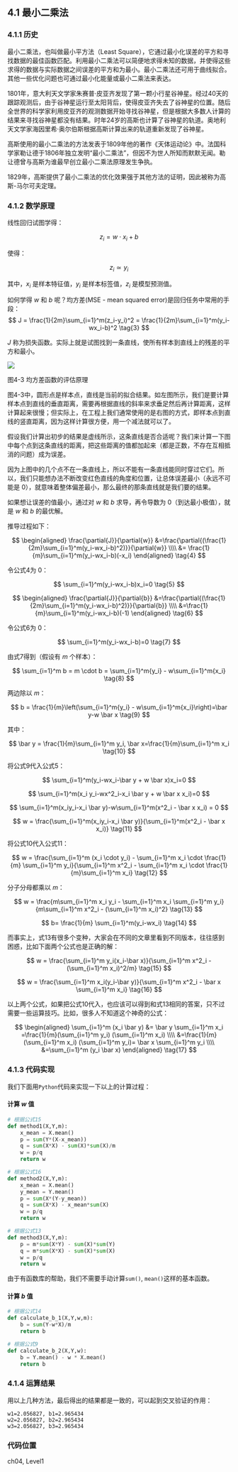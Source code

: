 <!--Copyright © Microsoft Corporation. All rights reserved.
  适用于[License](https://github.com/Microsoft/ai-edu/blob/master/LICENSE.md)版权许可-->

## 4.1 最小二乘法

### 4.1.1 历史

最小二乘法，也叫做最小平方法（Least Square），它通过最小化误差的平方和寻找数据的最佳函数匹配。利用最小二乘法可以简便地求得未知的数据，并使得这些求得的数据与实际数据之间误差的平方和为最小。最小二乘法还可用于曲线拟合。其他一些优化问题也可通过最小化能量或最小二乘法来表达。

1801年，意大利天文学家朱赛普·皮亚齐发现了第一颗小行星谷神星。经过40天的跟踪观测后，由于谷神星运行至太阳背后，使得皮亚齐失去了谷神星的位置。随后全世界的科学家利用皮亚齐的观测数据开始寻找谷神星，但是根据大多数人计算的结果来寻找谷神星都没有结果。时年24岁的高斯也计算了谷神星的轨道。奥地利天文学家海因里希·奥尔伯斯根据高斯计算出来的轨道重新发现了谷神星。

高斯使用的最小二乘法的方法发表于1809年他的著作《天体运动论》中。法国科学家勒让德于1806年独立发明“最小二乘法”，但因不为世人所知而默默无闻。勒让德曾与高斯为谁最早创立最小二乘法原理发生争执。

1829年，高斯提供了最小二乘法的优化效果强于其他方法的证明，因此被称为高斯-马尔可夫定理。

### 4.1.2 数学原理

线性回归试图学得：

$$z_i=w \cdot x_i+b \tag{1}$$

使得：

$$z_i \simeq y_i \tag{2}$$

其中，$x_i$ 是样本特征值，$y_i$ 是样本标签值，$z_i$ 是模型预测值。

如何学得 $w$ 和 $b$ 呢？均方差(MSE - mean squared error)是回归任务中常用的手段：
$$
J = \frac{1}{2m}\sum_{i=1}^m(z_i-y_i)^2 = \frac{1}{2m}\sum_{i=1}^m(y_i-wx_i-b)^2 \tag{3}
$$

$J$ 称为损失函数。实际上就是试图找到一条直线，使所有样本到直线上的残差的平方和最小。

<img src="https://aiedugithub4a2.blob.core.windows.net/a2-images/Images/4/mse.png" />

图4-3 均方差函数的评估原理

图4-3中，圆形点是样本点，直线是当前的拟合结果。如左图所示，我们是要计算样本点到直线的垂直距离，需要再根据直线的斜率来求垂足然后再计算距离，这样计算起来很慢；但实际上，在工程上我们通常使用的是右图的方式，即样本点到直线的竖直距离，因为这样计算很方便，用一个减法就可以了。

假设我们计算出初步的结果是虚线所示，这条直线是否合适呢？我们来计算一下图中每个点到这条直线的距离，把这些距离的值都加起来（都是正数，不存在互相抵消的问题）成为误差。

因为上图中的几个点不在一条直线上，所以不能有一条直线能同时穿过它们。所以，我们只能想办法不断改变红色直线的角度和位置，让总体误差最小（永远不可能是 $0$），就意味着整体偏差最小，那么最终的那条直线就是我们要的结果。

如果想让误差的值最小，通过对 $w$ 和 $b$ 求导，再令导数为 $0$（到达最小极值），就是 $w$ 和 $b$ 的最优解。

推导过程如下：

$$
\begin{aligned}
\frac{\partial{J}}{\partial{w}} &=\frac{\partial{(\frac{1}{2m}\sum_{i=1}^m(y_i-wx_i-b)^2)}}{\partial{w}} \\\\
&= \frac{1}{m}\sum_{i=1}^m(y_i-wx_i-b)(-x_i) 
\end{aligned}
\tag{4}
$$

令公式4为 $0$：

$$
\sum_{i=1}^m(y_i-wx_i-b)x_i=0 \tag{5}
$$

$$
\begin{aligned}
\frac{\partial{J}}{\partial{b}} &=\frac{\partial{(\frac{1}{2m}\sum_{i=1}^m(y_i-wx_i-b)^2)}}{\partial{b}} \\\\
&=\frac{1}{m}\sum_{i=1}^m(y_i-wx_i-b)(-1) 
\end{aligned}
\tag{6}
$$

令公式6为 $0$：

$$
\sum_{i=1}^m(y_i-wx_i-b)=0 \tag{7}
$$

由式7得到（假设有 $m$ 个样本）：

$$
\sum_{i=1}^m b = m \cdot b = \sum_{i=1}^m{y_i} - w\sum_{i=1}^m{x_i} \tag{8}
$$

两边除以 $m$：

$$
b = \frac{1}{m}\left(\sum_{i=1}^m{y_i} - w\sum_{i=1}^m{x_i}\right)=\bar y-w \bar x \tag{9}
$$

其中：

$$
\bar y = \frac{1}{m}\sum_{i=1}^m y_i, \bar x=\frac{1}{m}\sum_{i=1}^m x_i \tag{10}
$$

将公式9代入公式5：

$$
\sum_{i=1}^m(y_i-wx_i-\bar y + w \bar x)x_i=0
$$

$$
\sum_{i=1}^m(x_i y_i-wx^2_i-x_i \bar y + w \bar x x_i)=0
$$

$$
\sum_{i=1}^m(x_iy_i-x_i \bar y)-w\sum_{i=1}^m(x^2_i - \bar x x_i) = 0
$$

$$
w = \frac{\sum_{i=1}^m(x_iy_i-x_i \bar y)}{\sum_{i=1}^m(x^2_i - \bar x x_i)} \tag{11}
$$

将公式10代入公式11：

$$
w = \frac{\sum_{i=1}^m (x_i \cdot y_i) - \sum_{i=1}^m x_i \cdot \frac{1}{m} \sum_{i=1}^m y_i}{\sum_{i=1}^m x^2_i - \sum_{i=1}^m x_i \cdot \frac{1}{m}\sum_{i=1}^m x_i} \tag{12}
$$

分子分母都乘以 $m$：

$$
w = \frac{m\sum_{i=1}^m x_i y_i - \sum_{i=1}^m x_i \sum_{i=1}^m y_i}{m\sum_{i=1}^m x^2_i - (\sum_{i=1}^m x_i)^2} \tag{13}
$$

$$
b= \frac{1}{m} \sum_{i=1}^m(y_i-wx_i) \tag{14}
$$

而事实上，式13有很多个变种，大家会在不同的文章里看到不同版本，往往感到困惑，比如下面两个公式也是正确的解：

$$
w = \frac{\sum_{i=1}^m y_i(x_i-\bar x)}{\sum_{i=1}^m x^2_i - (\sum_{i=1}^m x_i)^2/m} \tag{15}
$$

$$
w = \frac{\sum_{i=1}^m x_i(y_i-\bar y)}{\sum_{i=1}^m x^2_i - \bar x \sum_{i=1}^m x_i} \tag{16}
$$

以上两个公式，如果把公式10代入，也应该可以得到和式13相同的答案，只不过需要一些运算技巧。比如，很多人不知道这个神奇的公式：

$$
\begin{aligned}
\sum_{i=1}^m (x_i \bar y) &= \bar y \sum_{i=1}^m x_i =\frac{1}{m}(\sum_{i=1}^m y_i) (\sum_{i=1}^m x_i) \\\\
&=\frac{1}{m}(\sum_{i=1}^m x_i) (\sum_{i=1}^m y_i)= \bar x \sum_{i=1}^m y_i \\\\
&=\sum_{i=1}^m (y_i \bar x) 
\end{aligned}
\tag{17}
$$

### 4.1.3 代码实现

我们下面用`Python`代码来实现一下以上的计算过程：

#### 计算 $w$ 值

```Python
# 根据公式15
def method1(X,Y,m):
    x_mean = X.mean()
    p = sum(Y*(X-x_mean))
    q = sum(X*X) - sum(X)*sum(X)/m
    w = p/q
    return w

# 根据公式16
def method2(X,Y,m):
    x_mean = X.mean()
    y_mean = Y.mean()
    p = sum(X*(Y-y_mean))
    q = sum(X*X) - x_mean*sum(X)
    w = p/q
    return w

# 根据公式13
def method3(X,Y,m):
    p = m*sum(X*Y) - sum(X)*sum(Y)
    q = m*sum(X*X) - sum(X)*sum(X)
    w = p/q
    return w
```

由于有函数库的帮助，我们不需要手动计算`sum()`, `mean()`这样的基本函数。

#### 计算 $b$ 值

```Python
# 根据公式14
def calculate_b_1(X,Y,w,m):
    b = sum(Y-w*X)/m
    return b

# 根据公式9
def calculate_b_2(X,Y,w):
    b = Y.mean() - w * X.mean()
    return b
```

### 4.1.4 运算结果

用以上几种方法，最后得出的结果都是一致的，可以起到交叉验证的作用：

```
w1=2.056827, b1=2.965434
w2=2.056827, b2=2.965434
w3=2.056827, b3=2.965434
```

### 代码位置

ch04, Level1
